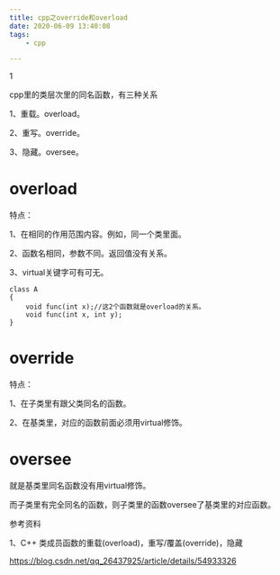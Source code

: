 ```yaml
---
title: cpp之override和overload
date: 2020-06-09 13:40:08
tags:
	- cpp

---
```


1

cpp里的类层次里的同名函数，有三种关系

1、重载。overload。

2、重写。override。

3、隐藏。oversee。



# overload

特点：

1、在相同的作用范围内容。例如，同一个类里面。

2、函数名相同，参数不同。返回值没有关系。

3、virtual关键字可有可无。

```
class A
{
	void func(int x);//这2个函数就是overload的关系。
	void func(int x, int y);
}
```

# override

特点：

1、在子类里有跟父类同名的函数。

2、在基类里，对应的函数前面必须用virtual修饰。

# oversee

就是基类里同名函数没有用virtual修饰。

而子类里有完全同名的函数，则子类里的函数oversee了基类里的对应函数。





参考资料

1、C++ 类成员函数的重载(overload)，重写/覆盖(override)，隐藏

https://blog.csdn.net/qq_26437925/article/details/54933326